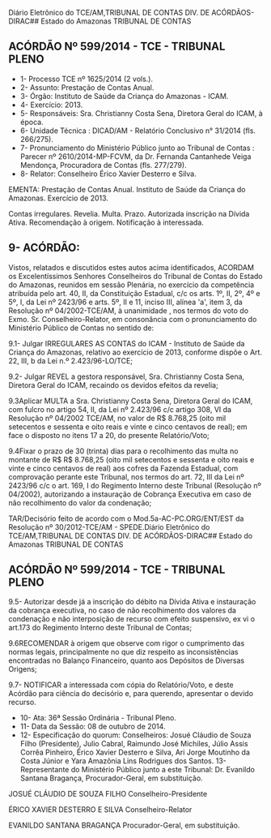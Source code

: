 Diário Eletrônico do TCE/AM,TRIBUNAL DE CONTAS DIV. DE ACÓRDÃOS-DIRAC## Estado do Amazonas TRIBUNAL DE CONTAS

## ACÓRDÃO Nº 599/2014 - TCE - TRIBUNAL PLENO

- 1- Processo TCE nº 1625/2014 (2 vols.).
- 2- Assunto: Prestação de Contas Anual.
- 3- Órgão: Instituto de Saúde da Criança do Amazonas - ICAM.
- 4- Exercício: 2013.
- 5- Responsáveis: Sra. Christianny Costa Sena, Diretora Geral do ICAM, à época.
- 6- Unidade Técnica : DICAD/AM - Relatório Conclusivo n° 31/2014 (fls. 266/275).
- 7-  Pronunciamento  do  Ministério  Público  junto  ao  Tribunal  de  Contas :  Parecer  nº 2610/2014-MP-FCVM,  da  Dr.  Fernanda  Cantanhede  Veiga  Mendonça,  Procuradora  de Contas (fls. 277/279).
- 8- Relator: Conselheiro Érico Xavier Desterro e Silva.

EMENTA: Prestação de Contas Anual. Instituto de Saúde da Criança do  Amazonas. Exercício de 2013.

Contas irregulares. Revelia. Multa. Prazo. Autorizada inscrição na Dívida Ativa. Recomendação à origem. Notificação à interessada.

## 9- ACÓRDÃO:

Vistos, relatados e discutidos estes autos acima identificados, ACORDAM os Excelentíssimos  Senhores  Conselheiros do Tribunal de Contas do Estado do Amazonas, reunidos em sessão Plenária, no exercício da competência atribuída pelo art. 40, II, da Constituição Estadual, c/c os arts. 1º, II, 2º, 4º e 5º, I, da Lei nº 2423/96 e arts. 5º, II  e  11,  inciso  III,  alínea  'a',  item  3,  da  Resolução  nº  04/2002-TCE/AM, à unanimidade , nos  termos  do  voto  do  Exmo.  Sr.  Conselheiro-Relator, em  consonância com  o pronunciamento do Ministério Público de Contas no sentido de:

9.1- Julgar IRREGULARES AS CONTAS do ICAM - Instituto de Saúde da Criança do Amazonas, relativo ao exercício de 2013, conforme dispõe o Art. 22, III, b da Lei n.º 2.423/96-LO/TCE;

9.2-  Julgar  REVEL a  gestora  responsável,  Sra.  Christianny  Costa  Sena, Diretora Geral do ICAM, recaindo os devidos efeitos da revelia;

9.3Aplicar  MULTA a  Sra.  Christianny  Costa  Sena,  Diretora  Geral  do ICAM, com fulcro no artigo 54,  II, da  Lei nº  2.423/96 c/c artigo 308, VI da Resolução nº 04/2002 TCE/AM, no valor de R$ 8.768,25 (oito mil setecentos e sessenta e oito reais e vinte  e  cinco  centavos  de  real);  em  face  o  disposto  no  itens  17  a  20,  do  presente Relatório/Voto;

9.4Fixar  o  prazo  de  30  (trinta) dias  para  o  recolhimento  das multa  no montante de R$ R$ 8.768,25 (oito mil setecentos e sessenta e oito reais e vinte e cinco centavos  de  real)  aos  cofres  da  Fazenda  Estadual,  com  comprovação  perante  este Tribunal, nos termos do art. 72, III da Lei nº 2423/96 c/c o art. 169, I do Regimento Interno deste Tribunal (Resolução nº 04/2002), autorizando a instauração de Cobrança Executiva em caso de não recolhimento do valor da condenação;

TAR/Decisório feito de acordo com o Mod.5a-AC-PC.ORG/ENT/EST da Resolução nº 30/2012-TCE/AM - SPEDE.Diário Eletrônico do TCE/AM,TRIBUNAL DE CONTAS DIV. DE ACÓRDÃOS-DIRAC## Estado do Amazonas TRIBUNAL DE CONTAS

## ACÓRDÃO Nº 599/2014 - TCE - TRIBUNAL PLENO

9.5- Autorizar desde já a inscrição do débito na Dívida Ativa e instauração da cobrança executiva,  no caso de não recolhimento dos valores da condenação e não interposição de recurso com efeito suspensivo, ex vi o art.173 do Regimento Interno deste Tribunal de Contas;

9.6RECOMENDAR à  origem  que  observe com  rigor  o cumprimento  das normas  legais,  principalmente  no  que  diz  respeito  as  inconsistências  encontradas  no Balanço Financeiro, quanto aos Depósitos de Diversas Origens;

9.7-  NOTIFICAR a  interessada  com  cópia  do  Relatório/Voto,  e  deste Acórdão para ciência do decisório e, para querendo, apresentar o devido recurso.

- 10- Ata: 36ª Sessão Ordinária - Tribunal Pleno.
- 11- Data da Sessão: 08 de outubro de 2014.
- 12- Especificação do quorum: Conselheiros: Josué Cláudio de Souza Filho (Presidente), Julio Cabral, Raimundo José Michiles, Júlio Assis Corrêa Pinheiro, Érico Xavier Desterro e Silva, Ari Jorge Moutinho da Costa Júnior e Yara Amazônia Lins Rodrigues dos Santos. 13- Representante do Ministério Público junto a este Tribunal: Dr. Evanildo Santana Bragança, Procurador-Geral, em substituição.

JOSUÉ CLÁUDIO DE SOUZA FILHO Conselheiro-Presidente

ÉRICO XAVIER DESTERRO E SILVA Conselheiro-Relator

EVANILDO SANTANA BRAGANÇA Procurador-Geral, em substituição.
